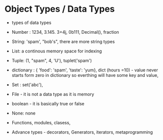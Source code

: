 # Object Types / Data Types

- types of data types

- Number : 1234, 3.145. 3+4j, 0b111, Decimal(), fraction
- String: 'spam', "bob's", there are more string types
- List: a continous memory space for indexing
- Tuple: (1, "spam", 4, 'U'), tuplet('spam')
- dictionary : { 'food': 'spam', 'taste': 'yum}, dict (hours =10) - value never starts form zero in dictionary so everthing will have some key and value,

- Set : set('abc'),
- File - it is not a data type as it is memory

- boolean - it is basically true or false
- None: none
- Functions, modules, clasess, 

- Advance types - decorators, Generators, iterators, metaprogramming

